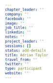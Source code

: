 ```yaml
---
chapter_leader: ''
company: ''
facebook: ''
image: ''
job_title: ''
linkedin: ''
notes: ''
project_leader: ''
sessions: []
status: add-details
title: Adrian Taylor
travel_from: ''
twitter: ''
type: participant
website: ''
---
```


<!-- put more details about participant here -->
